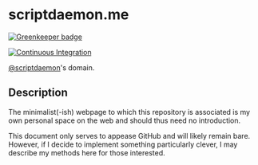 # scriptdaemon.me

[![Greenkeeper badge](https://badges.greenkeeper.io/scriptdaemon/scriptdaemon.github.io.svg)](https://greenkeeper.io/)

[![Continuous Integration][ci-img]][ci-url]

[@scriptdaemon][github-url]'s domain.

## Description

The minimalist(-ish) webpage to which this repository is associated is my own
personal space on the web and should thus need no introduction.

This document only serves to appease GitHub and will likely remain bare.
However, if I decide to implement something particularly clever, I may describe
my methods here for those interested.

[github-url]: https://github.com/scriptdaemon
[ci-img]: https://travis-ci.org/scriptdaemon/scriptdaemon.github.io.svg
[ci-url]: https://travis-ci.org/scriptdaemon/scriptdaemon.github.io
